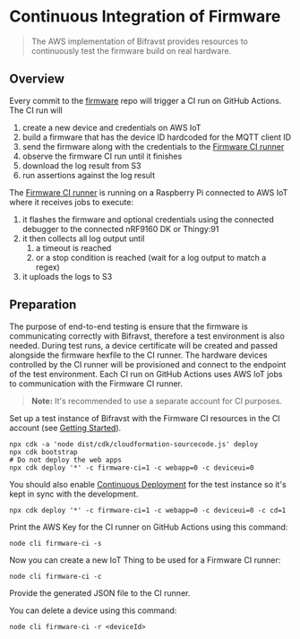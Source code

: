 # Continuous Integration of Firmware

> The AWS implementation of Bifravst provides resources to continuously test the
> firmware build on real hardware.

## Overview

Every commit to the [firmware](https://github.com/bifravst/firmware) repo will
trigger a CI run on GitHub Actions. The CI run will

1. create a new device and credentials on AWS IoT
1. build a firmware that has the device ID hardcoded for the MQTT client ID
1. send the firmware along with the credentials to the
   [Firmware CI runner](https://github.com/bifravst/firmware-ci)
1. observe the firmware CI run until it finishes
1. download the log result from S3
1. run assertions against the log result

The [Firmware CI runner](https://github.com/bifravst/firmware-ci) is running on
a Raspberry Pi connected to AWS IoT where it receives jobs to execute:

1. it flashes the firmware and optional credentials using the connected debugger
   to the connected nRF9160 DK or Thingy:91
1. it then collects all log output until
   1. a timeout is reached
   1. or a stop condition is reached (wait for a log output to match a regex)
1. it uploads the logs to S3

## Preparation

The purpose of end-to-end testing is ensure that the firmware is communicating
correctly with Bifravst, therefore a test environment is also needed. During
test runs, a device certificate will be created and passed alongside the
firmware hexfile to the CI runner. The hardware devices controlled by the CI
runner will be provisioned and connect to the endpoint of the test environment.
Each CI run on GitHub Actions uses AWS IoT jobs to communication with the
Firmware CI runner.

> **Note:** It's recommended to use a separate account for CI purposes.

Set up a test instance of Bifravst with the Firmware CI resources in the CI
account (see [Getting Started](./GettingStarted.md)).

    npx cdk -a 'node dist/cdk/cloudformation-sourcecode.js' deploy
    npx cdk bootstrap
    # Do not deploy the web apps
    npx cdk deploy '*' -c firmware-ci=1 -c webapp=0 -c deviceui=0

You should also enable [Continuous Deployment](./ContinuousDeployment.md) for
the test instance so it's kept in sync with the development.

    npx cdk deploy '*' -c firmware-ci=1 -c webapp=0 -c deviceui=0 -c cd=1

Print the AWS Key for the CI runner on GitHub Actions using this command:

    node cli firmware-ci -s

Now you can create a new IoT Thing to be used for a Firmware CI runner:

    node cli firmware-ci -c

Provide the generated JSON file to the CI runner.

You can delete a device using this command:

    node cli firmware-ci -r <deviceId>
